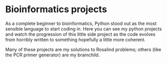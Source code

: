 # Bioinformatics projects
As a complete beginner to bioinformatics, Python stood out as the most sensible language to start coding in. Here you can see my python projects and watch the progression of this little side project as the code evolves from horribly written to something hopefully a little more coherent.

Many of these projects are my solutions to Rosalind problems; others (like the PCR primer generator) are my brainchild.
